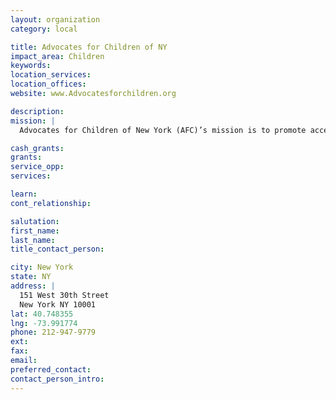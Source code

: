 ```yaml
---
layout: organization
category: local

title: Advocates for Children of NY
impact_area: Children
keywords: 
location_services: 
location_offices: 
website: www.Advocatesforchildren.org

description: 
mission: |
  Advocates for Children of New York (AFC)’s mission is to promote access to the best education New York can provide for all students, especially students of color and students from low-income backgrounds. We use uniquely integrated strategies to advance systemic reform, empower families and communities, and advocate for the educational rights of individual students.

cash_grants: 
grants: 
service_opp: 
services: 

learn: 
cont_relationship: 

salutation: 
first_name: 
last_name: 
title_contact_person: 

city: New York
state: NY
address: |
  151 West 30th Street     
  New York NY 10001
lat: 40.748355
lng: -73.991774
phone: 212-947-9779
ext: 
fax: 
email: 
preferred_contact: 
contact_person_intro: 
---
```

